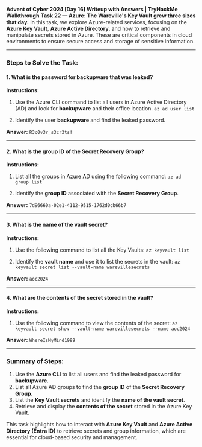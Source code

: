 **Advent of Cyber 2024 [Day 16] Writeup with Answers | TryHackMe Walkthrough**
**Task 22 — Azure: The Wareville's Key Vault grew three sizes that day.**
In this task, we explore Azure-related services, focusing on the **Azure Key Vault**, **Azure Active Directory**, and how to retrieve and manipulate secrets stored in Azure. These are critical components in cloud environments to ensure secure access and storage of sensitive information.

---

### **Steps to Solve the Task:**

#### **1. What is the password for backupware that was leaked?**
**Instructions:**
1. Use the Azure CLI command to list all users in Azure Active Directory (AD) and look for **backupware** and their office location.
    `az ad user list`
    
2. Identify the user **backupware** and find the leaked password.

**Answer:**
`R3c0v3r_s3cr3ts!`

---

#### **2. What is the group ID of the Secret Recovery Group?**
**Instructions:**
1. List all the groups in Azure AD using the following command:
    `az ad group list`
    
2. Identify the **group ID** associated with the **Secret Recovery Group**.

**Answer:**
`7d96660a-02e1-4112-9515-1762d0cb66b7`

---

#### **3. What is the name of the vault secret?**

**Instructions:**

1. Use the following command to list all the Key Vaults:
    `az keyvault list`
    
2. Identify the **vault name** and use it to list the secrets in the vault:
    `az keyvault secret list --vault-name warevillesecrets`
    

**Answer:**
`aoc2024`

---

#### **4. What are the contents of the secret stored in the vault?**

**Instructions:**

1. Use the following command to view the contents of the secret:
    `az keyvault secret show --vault-name warevillesecrets --name aoc2024`
    

**Answer:**
`WhereIsMyMind1999`

---

### **Summary of Steps:**
1. Use the **Azure CLI** to list all users and find the leaked password for **backupware**.
2. List all Azure AD groups to find the **group ID** of the **Secret Recovery Group**.
3. List the **Key Vault secrets** and identify the **name of the vault secret**.
4. Retrieve and display the **contents of the secret** stored in the Azure Key Vault.

This task highlights how to interact with **Azure Key Vault** and **Azure Active Directory (Entra ID)** to retrieve secrets and group information, which are essential for cloud-based security and management.